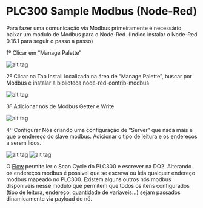 # PLC300 Sample Modbus (Node-Red)

Para fazer uma comunicação via Modbus primeiramente é necessário baixar um módulo de Modbus para o Node-Red. (Indico instalar o Node-Red 0.16.1 para seguir o passo a passo)

1º Clicar em “Manage Palette”

 ![alt tag](https://github.com/weg/plc300-sample-modbus/blob/master/img-readme/ManagePalette.jpg)

2º Clicar na Tab Install localizada na área de “Manage Palette”, buscar por Modbus e instalar a biblioteca node-red-contrib-modbus

 ![alt tag](https://github.com/weg/plc300-sample-modbus/blob/master/img-readme/InstallModule.jpg)

3º Adicionar nós de Modbus Getter e Write 
 
  ![alt tag](https://github.com/weg/plc300-sample-modbus/blob/master/img-readme/CreateFlow.jpg)

4º Configurar Nós criando uma configuração de “Server” que nada mais é que o endereço do slave modbus. Adicionar o tipo de leitura e os endereços a serem lidos.
  
  ![alt tag](https://github.com/weg/plc300-sample-modbus/blob/master/img-readme/ConfigNode.jpg)   ![alt tag](https://github.com/weg/plc300-sample-modbus/blob/master/img-readme/ConfigServer.jpg)

O <a target="_blank" href="https://github.com/weg/plc300-sample-modbus/blob/master/ModbusTCP.json">Flow</a> permite ler o Scan Cycle do PLC300 e escrever na DO2. Alterando os endereços modbus é possivel que se escreva ou leia qualquer endereço modbus mapeado no PLC300. 
Existem alguns outros nós modbus disponiveis nesse módulo que permitem que todos os itens configurados (tipo de leitura, endereço, quantidade de variaveis...) sejam passados dinamicamente via payload do nó.
